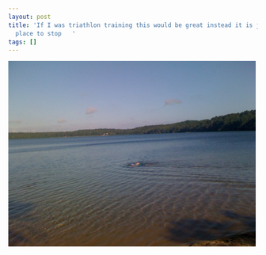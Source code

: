 ```yaml
---
layout: post
title: 'If I was triathlon training this would be great instead it is just a nice
  place to stop   '
tags: []
---
```


<p>
<div class='p_embed p_image_embed'>
<img alt="Image" height="375" src="/images/11261751-image.jpg" width="500" />

</div>
</p>
